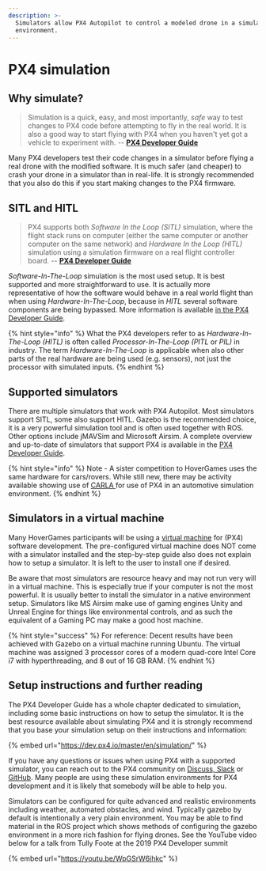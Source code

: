 ```yaml
---
description: >-
  Simulators allow PX4 Autopilot to control a modeled drone in a simulated
  environment.
---
```


# PX4 simulation

## Why simulate?

> Simulation is a quick, easy, and most importantly, _safe_ way to test changes to PX4 code before attempting to fly in the real world. It is also a good way to start flying with PX4 when you haven't yet got a vehicle to experiment with. -- [**PX4 Developer Guide**](https://dev.px4.io/master/en/simulation/)

Many PX4 developers test their code changes in a simulator before flying a real drone with the modified software. It is much safer (and cheaper) to crash your drone in a simulator than in real-life. It is strongly recommended that you also do this if you start making changes to the PX4 firmware.

## SITL and HITL

> PX4 supports both _Software In the Loop (SITL)_ simulation, where the flight stack runs on computer (either the same computer or another computer on the same network) and _Hardware In the Loop (HITL)_ simulation using a simulation firmware on a real flight controller board. -- [**PX4 Developer Guide**](https://dev.px4.io/master/en/simulation/)

_Software-In-The-Loop_ simulation is the most used setup. It is best supported and more straightforward to use. It is actually more representative of how the software would behave in a real world flight than when using _Hardware-In-The-Loop_, because in _HITL_ several software components are being bypassed. More information is available [in the PX4 Developer Guide](https://dev.px4.io/master/en/simulation/hitl.html#hitl-vs-sitl).

{% hint style="info" %}
What the PX4 developers refer to as _Hardware-In-The-Loop_ _(HITL)_ is often called _Processor-In-The-Loop (PITL_ or _PIL)_ in industry. The term _Hardware-In-The-Loop_ is applicable when also other parts of the real hardware are being used (e.g. sensors), not just the processor with simulated inputs.
{% endhint %}

## Supported simulators

There are multiple simulators that work with PX4 Autopilot. Most simulators support SITL, some also support HITL. Gazebo is the recommended choice, it is a very powerful simulation tool and is often used together with ROS. Other options include jMAVSim and Microsoft Airsim. A complete overview and up-to-date of simulators that support PX4 is available in the [PX4 Developer Guide](https://dev.px4.io/master/en/simulation/#supported-simulators).

{% hint style="info" %}
Note - A sister competition to HoverGames uses the same hardware for cars/rovers. While still new, there may be activity available showing use of [CARLA ](http://carla.org/)for use of PX4 in an automotive simulation environment.
{% endhint %}

## Simulators in a virtual machine

Many HoverGames participants will be using a [virtual machine](tools/virtual-machine.md) for (PX4) software development. The pre-configured virtual machine does NOT come with a simulator installed and the step-by-step guide also does not explain how to setup a simulator. It is left to the user to install one if desired.

Be aware that most simulators are resource heavy and may not run very will in a virtual machine. This is especially true if your computer is not the most powerful. It is usually better to install the simulator in a native environment setup. Simulators like MS Airsim make use of gaming engines Unity and Unreal Engine for things like environmental controls, and as such the equivalent of a Gaming PC may make a good host machine.

{% hint style="success" %}
For reference: Decent results have been achieved with Gazebo on a virtual machine running Ubuntu. The virtual machine was assigned 3 processor cores of a modern quad-core Intel Core i7 with hyperthreading, and 8 out of 16 GB RAM.
{% endhint %}

## Setup instructions and further reading

The PX4 Developer Guide has a whole chapter dedicated to simulation, including some basic instructions on how to setup the simulator. It is the best resource available about simulating PX4 and it is strongly recommend that you base your simulation setup on their instructions and information:

{% embed url="https://dev.px4.io/master/en/simulation/" %}

If you have any questions or issues when using PX4 with a supported simulator, you can reach out to the PX4 community on [Discuss, Slack](https://nxp.gitbook.io/hovergames/contact#px4-slack-and-discuss-forum) or [GitHub](https://github.com/PX4/Firmware). Many people are using these simulation environments for PX4 development and it is likely that somebody will be able to help you.

Simulators can be configured for quite advanced and realistic environments including weather, automated obstacles, and wind. Typically gazebo by default is intentionally a very plain environment. You may be able to find material in the ROS project which shows methods of configuring the gazebo environment in a more rich fashion for flying drones. See the YouTube video below for a talk from Tully Foote at the 2019 PX4 Developer summit

{% embed url="https://youtu.be/WpGSrW6jhkc" %}



